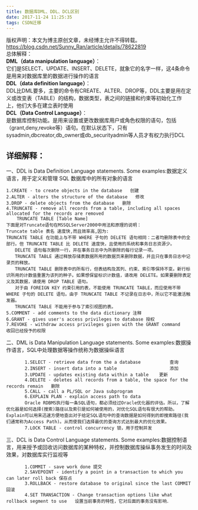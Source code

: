 ```yaml
---
title: 数据库DML、DDL、DCL区别
date: 2017-11-24 11:25:35
tags: CSDN迁移
---
```

 版权声明：本文为博主原创文章，未经博主允许不得转载。 https://blog.csdn.net/Sunny_Ran/article/details/78622819   
  总体解释：   
 **DML（data manipulation language）**：   
 它们是SELECT、UPDATE、INSERT、DELETE，就象它的名字一样，这4条命令是用来对数据库里的数据进行操作的语言   
 **DDL（data definition language）**：   
 DDL比DML要多，主要的命令有CREATE、ALTER、DROP等，DDL主要是用在定义或改变表（TABLE）的结构，数据类型，表之间的链接和约束等初始化工作上，他们大多在建立表时使用   
 **DCL（Data Control Language）**：   
 是数据库控制功能。是用来设置或更改数据库用户或角色权限的语句，包括（grant,deny,revoke等）语句。在默认状态下，只有sysadmin,dbcreator,db_owner或db_securityadmin等人员才有权力执行DCL

 
## 详细解释：

 一、DDL is Data Definition Language statements. Some examples:数据定义语言，用于定义和管理 SQL 数据库中的所有对象的语言 

 
```
1.CREATE - to create objects in the database   创建 
2.ALTER - alters the structure of the database   修改 
3.DROP - delete objects from the database   删除 
4.TRUNCATE - remove all records from a table, including all spaces allocated for the records are removed 
    TRUNCATE TABLE [Table Name] 
下面是对Truncate语句在MSSQLServer2000中用法和原理的说明： 
Truncate table 表名 速度快,而且效率高,因为: 
TRUNCATE TABLE 在功能上与不带 WHERE 子句的 DELETE 语句相同：二者均删除表中的全部行。但 TRUNCATE TABLE 比 DELETE 速度快，且使用的系统和事务日志资源少。 
　　DELETE 语句每次删除一行，并在事务日志中为所删除的每行记录一项。
　　TRUNCATE TABLE 通过释放存储表数据所用的数据页来删除数据，并且只在事务日志中记录页的释放。 
　　TRUNCATE TABLE 删除表中的所有行，但表结构及其列、约束、索引等保持不变。新行标识所用的计数值重置为该列的种子。如果想保留标识计数值，请改用 DELETE。如果要删除表定义及其数据，请使用 DROP TABLE 语句。 
　　对于由 FOREIGN KEY 约束引用的表，不能使用 TRUNCATE TABLE，而应使用不带 WHERE 子句的 DELETE 语句。由于 TRUNCATE TABLE 不记录在日志中，所以它不能激活触发器。 
　　TRUNCATE TABLE 不能用于参与了索引视图的表。 
5.COMMENT - add comments to the data dictionary 注释 
6.GRANT - gives user's access privileges to database 授权 
7.REVOKE - withdraw access privileges given with the GRANT command   收回已经授予的权限
```
 二、DML is Data Manipulation Language statements. Some examples:数据操作语言，SQL中处理数据等操作统称为数据操纵语言 

 
```
       1.SELECT - retrieve data from the a database           查询 
       2.INSERT - insert data into a table                    添加 
       3.UPDATE - updates existing data within a table    更新 
       4.DELETE - deletes all records from a table, the space for the records remain   删除 
       5.CALL - call a PL/SQL or Java subprogram 
       6.EXPLAIN PLAN - explain access path to data 
       Oracle RDBMS执行每一条SQL语句，都必须经过Oracle优化器的评估。所以，了解优化器是如何选择(搜索)路径以及索引是如何被使用的，对优化SQL语句有很大的帮助。Explain可以用来迅速方便地查出对于给定SQL语句中的查询数据是如何得到的即搜索路径(我们通常称为Access Path)。从而使我们选择最优的查询方式达到最大的优化效果。 
       7.LOCK TABLE - control concurrency 锁，用于控制并发
```
 三、DCL is Data Control Language statements. Some examples:数据控制语言，用来授予或回收访问数据库的某种特权，并控制数据库操纵事务发生的时间及效果，对数据库实行监视等 

 
```
       1.COMMIT - save work done 提交 
       2.SAVEPOINT - identify a point in a transaction to which you can later roll back 保存点 
       3.ROLLBACK - restore database to original since the last COMMIT   回滚 
       4.SET TRANSACTION - Change transaction options like what rollback segment to use   设置当前事务的特性，它对后面的事务没有影响．
```
   
  